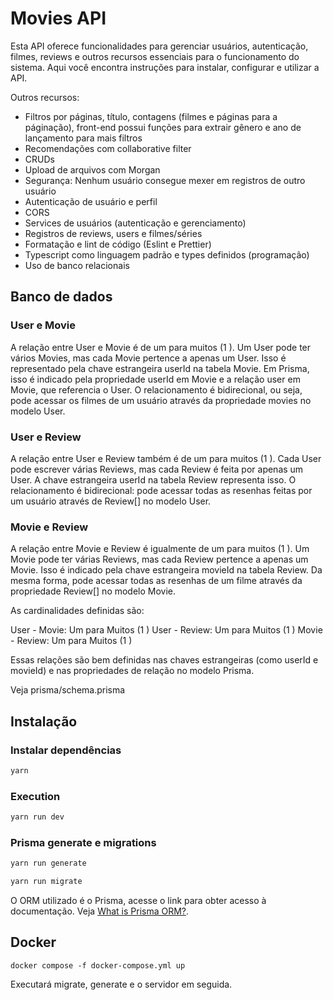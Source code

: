 # Movies API

Esta API oferece funcionalidades para gerenciar usuários, autenticação, filmes, reviews e outros recursos essenciais para o funcionamento do sistema. Aqui você encontra instruções para instalar, configurar e utilizar a API.

Outros recursos:

- Filtros por páginas, título, contagens (filmes e páginas para a páginação), front-end possui funções para extrair gênero e ano de lançamento para mais filtros
- Recomendações com collaborative filter
- CRUDs
- Upload de arquivos com Morgan
- Segurança: Nenhum usuário consegue mexer em registros de outro usuário
- Autenticação de usuário e perfil
- CORS
- Services de usuários (autenticação e gerenciamento)
- Registros de reviews, users e filmes/séries
- Formatação e lint de código (Eslint e Prettier)
- Typescript como linguagem padrão e types definidos (programação)
- Uso de banco relacionais

## Banco de dados

### User e Movie

A relação entre User e Movie é de um para muitos (1
). Um User pode ter vários Movies, mas cada Movie pertence a apenas um User. Isso é representado pela chave estrangeira userId na tabela Movie.
Em Prisma, isso é indicado pela propriedade userId em Movie e a relação user em Movie, que referencia o User. O relacionamento é bidirecional, ou seja, pode acessar os filmes de um usuário através da propriedade movies no modelo User.

### User e Review

A relação entre User e Review também é de um para muitos (1
). Cada User pode escrever várias Reviews, mas cada Review é feita por apenas um User. A chave estrangeira userId na tabela Review representa isso.
O relacionamento é bidirecional: pode acessar todas as resenhas feitas por um usuário através de Review[] no modelo User.

### Movie e Review

A relação entre Movie e Review é igualmente de um para muitos (1
). Um Movie pode ter várias Reviews, mas cada Review pertence a apenas um Movie. Isso é indicado pela chave estrangeira movieId na tabela Review.
Da mesma forma, pode acessar todas as resenhas de um filme através da propriedade Review[] no modelo Movie.

As cardinalidades definidas são:

User - Movie: Um para Muitos (1
)
User - Review: Um para Muitos (1
)
Movie - Review: Um para Muitos (1
)

Essas relações são bem definidas nas chaves estrangeiras (como userId e movieId) e nas propriedades de relação no modelo Prisma.

Veja prisma/schema.prisma

## Instalação

### Instalar dependências

```bash
yarn
```

### Execution

```bash
yarn run dev
```

### Prisma generate e migrations

```bash
yarn run generate
```

```bash
yarn run migrate
```

O ORM utilizado é o Prisma, acesse o link para obter acesso à documentação. Veja [What is Prisma ORM?](https://www.prisma.io/docs/orm/overview/introduction/what-is-prisma).

## Docker

`docker compose -f docker-compose.yml up`

Executará migrate, generate e o servidor em seguida.
